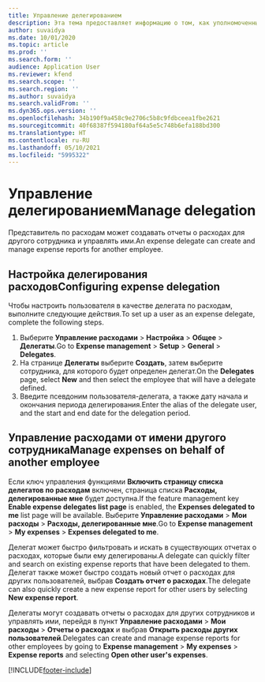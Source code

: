 ```yaml
---
title: Управление делегированием
description: Эта тема предоставляет информацию о том, как уполномоченный по расходам может создавать отчеты о расходах для другого сотрудника и управлять ими.
author: suvaidya
ms.date: 10/01/2020
ms.topic: article
ms.prod: ''
ms.search.form: ''
audience: Application User
ms.reviewer: kfend
ms.search.scope: ''
ms.search.region: ''
ms.author: suvaidya
ms.search.validFrom: ''
ms.dyn365.ops.version: ''
ms.openlocfilehash: 34b190f9a458c9e2706c5b8c9fdbceea1fbe2621
ms.sourcegitcommit: 40f68387f594180af64a5e5c748b6efa188bd300
ms.translationtype: HT
ms.contentlocale: ru-RU
ms.lasthandoff: 05/10/2021
ms.locfileid: "5995322"
---
```

# <a name="manage-delegation"></a><span data-ttu-id="628cc-103">Управление делегированием</span><span class="sxs-lookup"><span data-stu-id="628cc-103">Manage delegation</span></span>
<span data-ttu-id="628cc-104">Представитель по расходам может создавать отчеты о расходах для другого сотрудника и управлять ими.</span><span class="sxs-lookup"><span data-stu-id="628cc-104">An expense delegate can create and manage expense reports for another employee.</span></span>

## <a name="configuring-expense-delegation"></a><span data-ttu-id="628cc-105">Настройка делегирования расходов</span><span class="sxs-lookup"><span data-stu-id="628cc-105">Configuring expense delegation</span></span>

<span data-ttu-id="628cc-106">Чтобы настроить пользователя в качестве делегата по расходам, выполните следующие действия.</span><span class="sxs-lookup"><span data-stu-id="628cc-106">To set up a user as an expense delegate, complete the following steps.</span></span> 
1. <span data-ttu-id="628cc-107">Выберите **Управление расходами** > **Настройка** > **Общее** > **Делегаты**.</span><span class="sxs-lookup"><span data-stu-id="628cc-107">Go to **Expense management** > **Setup** > **General** > **Delegates**.</span></span> 
2. <span data-ttu-id="628cc-108">На странице **Делегаты** выберите **Создать**, затем выберите сотрудника, для которого будет определен делегат.</span><span class="sxs-lookup"><span data-stu-id="628cc-108">On the **Delegates** page, select **New** and then select the employee that will have a delegate defined.</span></span> 
3. <span data-ttu-id="628cc-109">Введите псевдоним пользователя-делегата, а также дату начала и окончания периода делегирования.</span><span class="sxs-lookup"><span data-stu-id="628cc-109">Enter the alias of the delegate user, and the start and end date for the delegation period.</span></span>

## <a name="manage-expenses-on-behalf-of-another-employee"></a><span data-ttu-id="628cc-110">Управление расходами от имени другого сотрудника</span><span class="sxs-lookup"><span data-stu-id="628cc-110">Manage expenses on behalf of another employee</span></span>

<span data-ttu-id="628cc-111">Если ключ управления функциями **Включить страницу списка делегатов по расходам** включен, страница списка **Расходы, делегированные мне** будет доступна.</span><span class="sxs-lookup"><span data-stu-id="628cc-111">If the feature management key **Enable expense delegates list page** is enabled, the **Expenses delegated to me** list page will be available.</span></span> <span data-ttu-id="628cc-112">Выберите **Управление расходами** > **Мои расходы** > **Расходы, делегированные мне**.</span><span class="sxs-lookup"><span data-stu-id="628cc-112">Go to **Expense management** > **My expenses** > **Expenses delegated to me**.</span></span>

<span data-ttu-id="628cc-113">Делегат может быстро фильтровать и искать в существующих отчетах о расходах, которые были ему делегированы.</span><span class="sxs-lookup"><span data-stu-id="628cc-113">A delegate can quickly filter and search on existing expense reports that have been delegated to them.</span></span> <span data-ttu-id="628cc-114">Делегат также может быстро создать новый отчет о расходах для других пользователей, выбрав **Создать отчет о расходах**.</span><span class="sxs-lookup"><span data-stu-id="628cc-114">The delegate can also quickly create a new expense report for other users by selecting **New expense report**.</span></span>

<span data-ttu-id="628cc-115">Делегаты могут создавать отчеты о расходах для других сотрудников и управлять ими, перейдя в пункт **Управление расходами** > **Мои расходы** > **Отчеты о расходах** и выбрав **Открыть расходы других пользователей**.</span><span class="sxs-lookup"><span data-stu-id="628cc-115">Delegates can create and manage expense reports for other employees by going to **Expense management** > **My expenses** > **Expense reports** and selecting **Open other user's expenses**.</span></span>


[!INCLUDE[footer-include](../includes/footer-banner.md)]